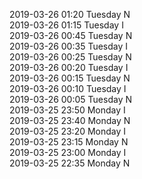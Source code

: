 2019-03-26 01:20 Tuesday  N  
2019-03-26 01:15 Tuesday  I  
2019-03-26 00:45 Tuesday  N  
2019-03-26 00:35 Tuesday  I  
2019-03-26 00:25 Tuesday  N  
2019-03-26 00:20 Tuesday  I  
2019-03-26 00:15 Tuesday  N  
2019-03-26 00:10 Tuesday  I  
2019-03-26 00:05 Tuesday  N  
2019-03-25 23:50 Monday  I  
2019-03-25 23:40 Monday  N  
2019-03-25 23:20 Monday  I  
2019-03-25 23:15 Monday  N  
2019-03-25 23:00 Monday  I  
2019-03-25 22:35 Monday  N  
